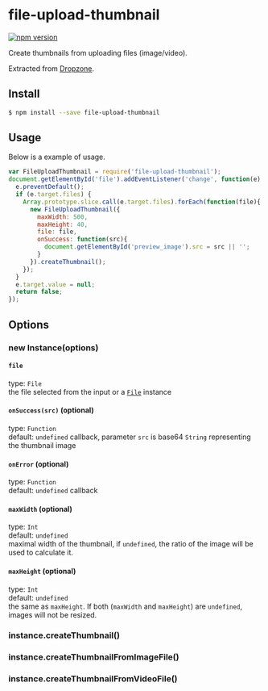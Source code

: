 # file-upload-thumbnail
[![npm version](https://badge.fury.io/js/file-upload-thumbnail.svg)](https://www.npmjs.com/package/file-upload-thumbnail)

Create thumbnails from uploading files (image/video).

Extracted from [Dropzone](https://www.dropzone.dev/).

## Install

```bash
$ npm install --save file-upload-thumbnail
```

## Usage

Below is a example of usage.

```javascript
var FileUploadThumbnail = require('file-upload-thumbnail');
document.getElementById('file').addEventListener('change', function(e) {
  e.preventDefault();
  if (e.target.files) {
    Array.prototype.slice.call(e.target.files).forEach(function(file){
      new FileUploadThumbnail({
        maxWidth: 500,
        maxHeight: 40,
        file: file,
        onSuccess: function(src){
          document.getElementById('preview_image').src = src || '';
        }
      }).createThumbnail();
    });
  }
  e.target.value = null;
  return false;
});
```

## Options

### new Instance(options)

#### `file`
type: `File`  
the file selected from the input or a [`File`](https://developer.mozilla.org/en-US/docs/Web/API/File) instance

#### `onSuccess(src)` (optional)
type: `Function`  
default: `undefined`
callback, parameter `src` is base64 `String` representing the thumbnail image

#### `onError` (optional)
type: `Function`  
default: `undefined`
callback

#### `maxWidth` (optional)
type: `Int`  
default: `undefined`  
maximal width of the thumbnail, if `undefined`, the ratio of the image will be used to calculate it.

#### `maxHeight` (optional)
type: `Int`  
default: `undefined`  
the same as `maxHeight`. If both (`maxWidth` and `maxHeight`) are `undefined`, images will not be resized.


### instance.createThumbnail()
### instance.createThumbnailFromImageFile()
### instance.createThumbnailFromVideoFile()
